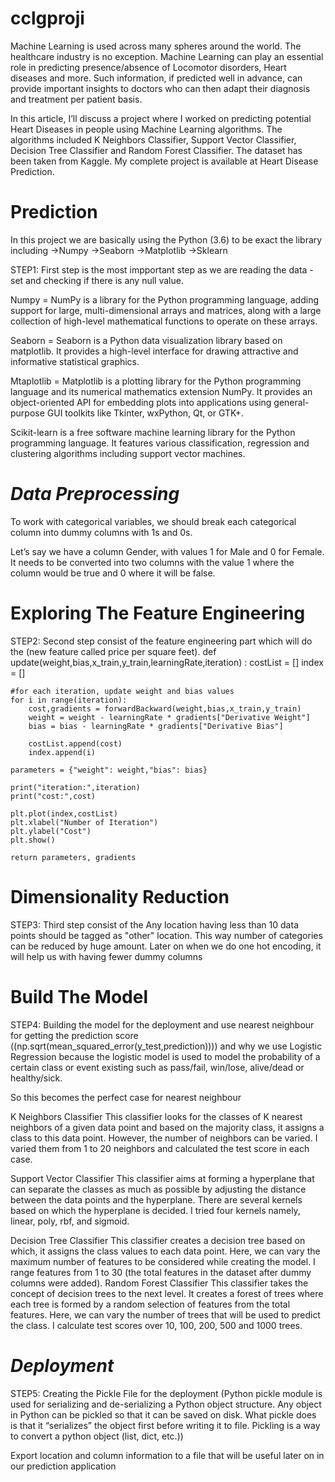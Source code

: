# cclgproji
Machine Learning is used across many spheres around the world. The healthcare industry is no exception. Machine Learning can play an essential role in predicting presence/absence of Locomotor disorders, Heart diseases and more. Such information, if predicted well in advance, can provide important insights to doctors who can then adapt their diagnosis and treatment per patient basis.

In this article, I’ll discuss a project where I worked on predicting potential Heart Diseases in people using Machine Learning algorithms. The algorithms included K Neighbors Classifier, Support Vector Classifier, Decision Tree Classifier and Random Forest Classifier. The dataset has been taken from Kaggle. My complete project is available at Heart Disease Prediction.


# Prediction 

In this project we are basically using the Python (3.6) to be exact the library including 
->Numpy
->Seaborn
->Matplotlib
->Sklearn

STEP1: First step is the most impportant step as we are reading the data - set and checking if there is any null value.

Numpy = NumPy is a library for the Python programming language, adding support for large, multi-dimensional arrays and matrices, along with a large collection of high-level mathematical functions to operate on these arrays.

Seaborn = Seaborn is a Python data visualization library based on matplotlib. It provides a high-level interface for drawing attractive and informative statistical graphics.

Mtaplotlib = Matplotlib is a plotting library for the Python programming language and its numerical mathematics extension NumPy. It provides an object-oriented API for embedding plots into applications using general-purpose GUI toolkits like Tkinter, wxPython, Qt, or GTK+.

Scikit-learn is a free software machine learning library for the Python programming language. It features various classification, regression and clustering algorithms including support vector machines.

# *Data Preprocessing*
To work with categorical variables, we should break each categorical column into dummy columns with 1s and 0s.

Let’s say we have a column Gender, with values 1 for Male and 0 for Female. It needs to be converted into two columns with the value 1 where the column would be true and 0 where it will be false.


# Exploring The Feature Engineering 

STEP2: Second step consist of the feature engineering part which will do the (new feature called price per square feet).
def update(weight,bias,x_train,y_train,learningRate,iteration) :
    costList = []
    index = []
    
    #for each iteration, update weight and bias values
    for i in range(iteration):
        cost,gradients = forwardBackward(weight,bias,x_train,y_train)
        weight = weight - learningRate * gradients["Derivative Weight"]
        bias = bias - learningRate * gradients["Derivative Bias"]
        
        costList.append(cost)
        index.append(i)

    parameters = {"weight": weight,"bias": bias}
    
    print("iteration:",iteration)
    print("cost:",cost)

    plt.plot(index,costList)
    plt.xlabel("Number of Iteration")
    plt.ylabel("Cost")
    plt.show()

    return parameters, gradients
    
    

# Dimensionality Reduction

STEP3: Third step consist of the Any location having less than 10 data points should be tagged as "other" location. This way number of categories can be reduced by huge amount. Later on when we do one hot encoding, it will help us with having fewer dummy columns

# Build The Model

STEP4: Building the model for the deployment and use nearest neighbour for getting the prediction score ((np.sqrt(mean_squared_error(y_test,prediction)))) and why we use Logistic Regression because the logistic model is used to model the probability of a certain class or event existing such as pass/fail, win/lose, alive/dead or healthy/sick.
 
So this becomes the perfect case for nearest neighbour

K Neighbors Classifier
This classifier looks for the classes of K nearest neighbors of a given data point and based on the majority class, it assigns a class to this data point. However, the number of neighbors can be varied. I varied them from 1 to 20 neighbors and calculated the test score in each case.

Support Vector Classifier
This classifier aims at forming a hyperplane that can separate the classes as much as possible by adjusting the distance between the data points and the hyperplane. There are several kernels based on which the hyperplane is decided. I tried four kernels namely, linear, poly, rbf, and sigmoid.

Decision Tree Classifier
This classifier creates a decision tree based on which, it assigns the class values to each data point. Here, we can vary the maximum number of features to be considered while creating the model. I range features from 1 to 30 (the total features in the dataset after dummy columns were added).
Random Forest Classifier
This classifier takes the concept of decision trees to the next level. It creates a forest of trees where each tree is formed by a random selection of features from the total features. Here, we can vary the number of trees that will be used to predict the class. I calculate test scores over 10, 100, 200, 500 and 1000 trees.

# *Deployment*

STEP5: Creating the Pickle File for the deployment (Python pickle module is used for serializing and de-serializing a Python object structure. Any object in Python can be pickled so that it can be saved on disk. What pickle does is that it “serializes” the object first before writing it to file. Pickling is a way to convert a python object (list, dict, etc.))

Export location and column information to a file that will be useful later on in our prediction application
